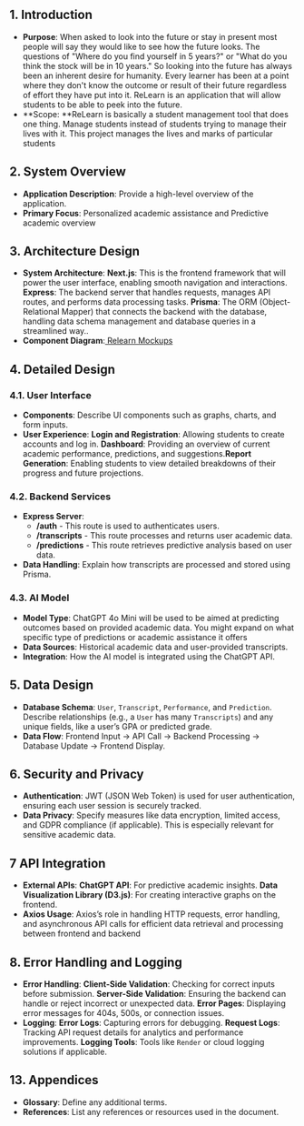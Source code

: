 ## 1. Introduction
- **Purpose**:  When asked to look into the future or stay in present most people will say they would like to see how the future looks. The questions of "Where do you find yourself in 5 years?" or "What do you think the stock will be in 10 years." So looking into the future has always been an inherent desire for humanity. Every learner has been at a point where they don't know the outcome or result of their future regardless of effort they have put into it. ReLearn is an application that will allow students to be able to peek into the future.
- **Scope: **ReLearn is basically a student management tool that does  one thing. Manage students instead of students trying to manage their lives with it. This project manages the lives and marks of particular students
## 2. System Overview
- **Application Description**: Provide a high-level overview of the application.
- **Primary Focus**: Personalized academic assistance and Predictive academic overview
## 3. Architecture Design
- **System Architecture**: **Next.js**: This is the frontend framework that will power the user interface, enabling smooth navigation and interactions. **Express**: The backend server that handles requests, manages API routes, and performs data processing tasks. **Prisma**: The ORM (Object-Relational Mapper) that connects the backend with the database, handling data schema management and database queries in a streamlined way..
- **Component Diagram**:[﻿ Relearn Mockups](https://www.figma.com/design/wonwTbMYRLmnHg9E1Pz8G4/Hackathon?node-id=0-1&t=PFI5JhNMqL5QaKq4-1) 
## 4. Detailed Design
### 4.1. User Interface
- **Components**: Describe UI components such as graphs, charts, and form inputs.
- **User Experience**: **Login and Registration**: Allowing students to create accounts and log in. **Dashboard**: Providing an overview of current academic performance, predictions, and suggestions.**Report Generation**: Enabling students to view detailed breakdowns of their progress and future projections.
### 4.2. Backend Services
- **Express Server**: 
    - **/auth** - This route is used to authenticates users.
    - **/transcripts** - This route processes and returns user academic data.
    - **/predictions** - This route retrieves predictive analysis based on user data.
- **Data Handling**: Explain how transcripts are processed and stored using Prisma.
### 4.3. AI Model
- **Model Type**: ChatGPT 4o Mini will be used to be aimed at predicting outcomes based on provided academic data. You might expand on what specific type of predictions or academic assistance it offers
- **Data Sources**: Historical academic data and user-provided transcripts.
- **Integration**: How the AI model is integrated using the ChatGPT API.
## 5. Data Design
- **Database Schema**: `User`, `Transcript`, `Performance`, and `Prediction`. Describe relationships (e.g., a `User` has many `Transcripts`) and any unique fields, like a user’s GPA or predicted grade.
- **Data Flow**: Frontend Input -> API Call -> Backend Processing -> Database Update -> Frontend Display.
## 6. Security and Privacy
- **Authentication**: JWT (JSON Web Token) is used for user authentication, ensuring each user session is securely tracked.
- **Data Privacy**: Specify measures like data encryption, limited access, and GDPR compliance (if applicable). This is especially relevant for sensitive academic data.
## 7 API Integration
- **External APIs**: **ChatGPT API**: For predictive academic insights. **Data Visualization Library (D3.js)**: For creating interactive graphs on the frontend.
- **Axios Usage**: Axios’s role in handling HTTP requests, error handling, and asynchronous API calls for efficient data retrieval and processing between frontend and backend
## 8. Error Handling and Logging
- **Error Handling**: **Client-Side Validation**: Checking for correct inputs before submission. **Server-Side Validation**: Ensuring the backend can handle or reject incorrect or unexpected data. **Error Pages**: Displaying error messages for 404s, 500s, or connection issues.
- **Logging**: **Error Logs**: Capturing errors for debugging. **Request Logs**: Tracking API request details for analytics and performance improvements. **Logging Tools**: Tools like `Render`   or cloud logging solutions if applicable.
## 13. Appendices
- **Glossary**: Define any additional terms.
- **References**: List any references or resources used in the document.





